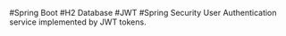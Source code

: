 #Spring Boot #H2 Database #JWT #Spring Security
User Authentication service implemented by JWT tokens.
